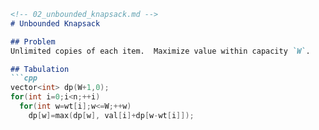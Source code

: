 
```markdown
<!-- 02_unbounded_knapsack.md -->
# Unbounded Knapsack

## Problem
Unlimited copies of each item.  Maximize value within capacity `W`.

## Tabulation
```cpp
vector<int> dp(W+1,0);
for(int i=0;i<n;++i)
  for(int w=wt[i];w<=W;++w)
    dp[w]=max(dp[w], val[i]+dp[w-wt[i]]);
